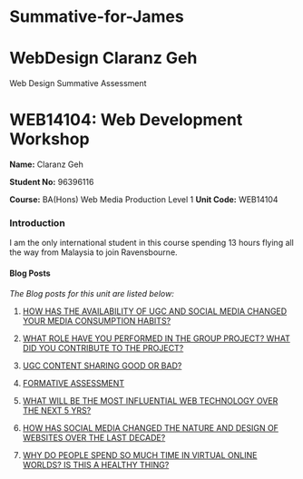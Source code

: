 # Summative-for-James
# WebDesign Claranz Geh
Web Design Summative Assessment 
# WEB14104: Web Development Workshop

**Name:** Claranz Geh

**Student No:** 96396116

**Course:** BA(Hons) Web Media Production Level 1
**Unit Code:** WEB14104


### Introduction
I am the only international student in this course spending 13 hours flying all the way from Malaysia to join Ravensbourne.  


#### Blog Posts


*The Blog posts for this unit are listed below:*


1. [HOW HAS THE AVAILABILITY OF UGC AND SOCIAL MEDIA CHANGED YOUR MEDIA CONSUMPTION HABITS?](http://fourthfloor.raveweb.net/cgeh/2016/12/08/how-has-the-availability-of-ugc-and-social-media-changed-your-media-consumption-habits/)

2. [WHAT ROLE HAVE YOU PERFORMED IN THE GROUP PROJECT? WHAT DID YOU CONTRIBUTE TO THE PROJECT?](http://fourthfloor.raveweb.net/cgeh/2016/12/08/what-role-have-you-performed-in-the-group-project-what-did-you-contribute-to-the-project/)

3. [UGC CONTENT SHARING GOOD OR BAD?](http://fourthfloor.raveweb.net/cgeh/2016/11/26/ugc-content-sharing-good-or-bad/)

4. [FORMATIVE ASSESSMENT](http://fourthfloor.raveweb.net/cgeh/2016/11/13/mini-lessons/)

5. [WHAT WILL BE THE MOST INFLUENTIAL WEB TECHNOLOGY OVER THE NEXT 5 YRS?](http://fourthfloor.raveweb.net/cgeh/2016/10/12/what-will-be-the-most-influential-web-technology-over-the-next-5-yrs/)

6. [HOW HAS SOCIAL MEDIA CHANGED THE NATURE AND DESIGN OF WEBSITES OVER THE LAST DECADE?](http://fourthfloor.raveweb.net/cgeh/2016/12/09/how-has-social-media-changed-the-nature-and-design-of-websites-over-the-last-decade/)

7. [WHY DO PEOPLE SPEND SO MUCH TIME IN VIRTUAL ONLINE WORLDS? IS THIS A HEALTHY THING?](http://fourthfloor.raveweb.net/cgeh/2016/12/09/%E2%80%A2why-do-people-spend-so-much-time-in-virtual-online-worlds-is-this-a-healthy-thing/)
